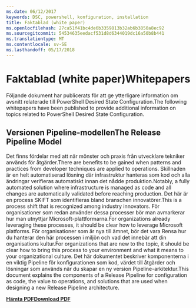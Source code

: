 ```yaml
---
ms.date: 06/12/2017
keywords: DSC, powershell, konfiguration, installation
title: Faktablad (white paper)
ms.openlocfilehash: 27ca51f41bc4de6b3359813b32ab6b3850a8ec92
ms.sourcegitcommit: 54534635eedacf531d8d6344019dc16a50b8b441
ms.translationtype: MT
ms.contentlocale: sv-SE
ms.lasthandoff: 05/17/2018
---
```

# <a name="whitepapers"></a><span data-ttu-id="698f4-103">Faktablad (white paper)</span><span class="sxs-lookup"><span data-stu-id="698f4-103">Whitepapers</span></span>

<span data-ttu-id="698f4-104">Följande dokument har publicerats för att ge ytterligare information om avsnitt relaterade till PowerShell Desired State Configuration.</span><span class="sxs-lookup"><span data-stu-id="698f4-104">The following whitepapers have been published to provide additional information on topics related to PowerShell Desired State Configuration.</span></span>

## <a name="the-release-pipeline-model"></a><span data-ttu-id="698f4-105">Versionen Pipeline-modellen</span><span class="sxs-lookup"><span data-stu-id="698f4-105">The Release Pipeline Model</span></span>
<span data-ttu-id="698f4-106">Det finns fördelar med att när mönster och praxis från utvecklare tekniker används för åtgärder.</span><span class="sxs-lookup"><span data-stu-id="698f4-106">There are benefits to be gained when patterns and practices from developer techniques are applied to operations.</span></span> <span data-ttu-id="698f4-107">Skillnaden är en helt automatiserad lösning där infrastruktur hanteras som kod och alla ändringar verifieras automatiskt innan det nådde produktion.</span><span class="sxs-lookup"><span data-stu-id="698f4-107">Notably, a fully automated solution where infrastructure is managed as code and all changes are automatically validated before reaching production.</span></span> <span data-ttu-id="698f4-108">Det här är en process SKIFT som identifieras bland branschen innovatörer.</span><span class="sxs-lookup"><span data-stu-id="698f4-108">This is a process shift that is recognized among industry innovators.</span></span> <span data-ttu-id="698f4-109">För organisationer som redan använder dessa processer bör man avmarkerar hur man utnyttjar Microsoft-plattformarna.</span><span class="sxs-lookup"><span data-stu-id="698f4-109">For organizations already leveraging these processes, it should be clear how to leverage Microsoft platforms.</span></span> <span data-ttu-id="698f4-110">För organisationer som är nya till ämnet, bör det vara Rensa hur du hanterar den här processen i miljön och vad det innebär att din organisations kultur.</span><span class="sxs-lookup"><span data-stu-id="698f4-110">For organizations that are new to the topic, it should be clear how to bring this process to your environment and what it means to your organizational culture.</span></span> <span data-ttu-id="698f4-111">Det här dokumentet beskriver komponenterna i en viktig Pipeline för konfigurationen som kod, värdet till åtgärder och lösningar som används när du skapar en ny version Pipeline-arkitektur.</span><span class="sxs-lookup"><span data-stu-id="698f4-111">This document explains the components of a Release Pipeline for configuration as code, the value to operations, and solutions that are used when designing a new Release Pipeline architecture.</span></span>

<span data-ttu-id="698f4-112">**[Hämta PDF](http://aka.ms/thereleasepipelinemodelpdf)**</span><span class="sxs-lookup"><span data-stu-id="698f4-112">**[Download PDF](http://aka.ms/thereleasepipelinemodelpdf)**</span></span>